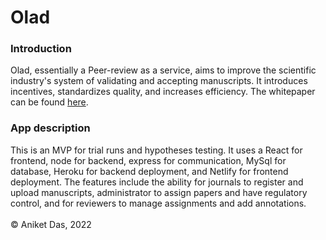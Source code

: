 # Olad

### Introduction

Olad, essentially a Peer-review as a service, aims to improve the scientific industry's system of validating and accepting manuscripts. It introduces incentives, standardizes quality, and increases efficiency. The whitepaper can be found [here](https://anik8das.medium.com/peer-review-as-a-service-a-potential-gamechanger-for-science-4989763adcf6).

### App description

This is an MVP for trial runs and hypotheses testing. It uses a React for frontend, node for backend, express for communication, MySql for database, Heroku for backend deployment, and Netlify for frontend deployment. The features include the ability for journals to register and upload manuscripts, administrator to assign papers and have regulatory control, and for reviewers to manage assignments and add annotations. <br><br>
&copy; Aniket Das, 2022
